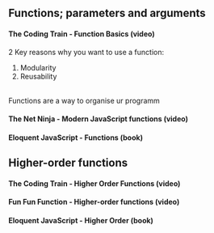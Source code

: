 ## Functions; parameters and arguments
#### The Coding Train - Function Basics (video)
2 Key reasons why you want to use a function: <br/>
1. Modularity <br/>
2. Reusability <br/>
<br/>
Functions are a way to organise ur programm


#### The Net Ninja - Modern JavaScript functions (video)

#### Eloquent JavaScript - Functions (book)


## Higher-order functions
#### The Coding Train - Higher Order Functions (video)

#### Fun Fun Function - Higher-order functions (video)

#### Eloquent JavaScript - Higher Order (book)
